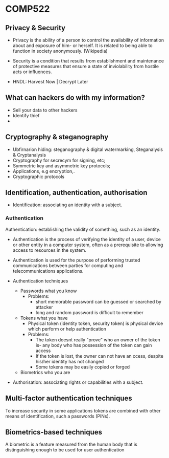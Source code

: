 # COMP522

## Privacy & Security

- Privacy is the ability of a person to control the availability of information about and exposure of him- or herself. It is related to being able to function in society anonymously. (Wikipedia)

- Security is a condition that results from establishment and maintenance of protective measures that ensure a state of inviolability from hostile acts or influences.

- HNDL: Harvest Now | Decrypt Later

## What can hackers do with my information?

- Sell your data to other hackers
- Identify thief
-

## Cryptography & steganography

- Ubfirnarion hiding: steganography & digital watermarking, Steganalysis & Cryptanalysis
- Cryptography for secrecym for signing, etc;
- Symmetric key and asymmetric key protocols;
- Applications, e.g encryption,.
- Cryptographic protocols

## Identification, authentication, authorisation

- Identification: associating an identity with a subject.

### Authentication

Authentication: establishing the validity of something, such as an identity.

- Authentication is the process of verifying the identity of a user, device or other entity in a computer system, often as a prerequisite to allowing access to resources in the system.

- Authentication is used for the purpose of performing trusted communications between parties for computing and telecommunications applications.
- Authentication techniques
  - Passwords what you know
    - Problems:
      - short memorable password can be guessed or searched by attacker
      - long and random password is difficult to remember
  - Tokens what you have
    - Physical token (identity token, security token) is physical device which perform or help authentication
    - Problems:
      - The token doesnt really "prove" who an owner of the token is- any body who has possession of the token can gain access
      - If the token is lost, the owner can not have an ccess, despite his/her identity has not changed
      - Some tokens may be easily copied or forged
  - Biometrics who you are
- Authorisation: associating rights or capabilities with a subject.

## Multi-factor authentication techniques

To increase security in some applications tokens are combined with other means of identification, such a passwords (PINs).

## Biometrics-based techniques

A biometric is a feature measured from the human body that is distinguishing enough to be used for user authentication

